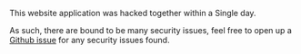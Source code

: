 This website application was hacked together within a Single day.

As such, there are bound to be many security issues, feel free to open up a [Github issue](https://github.com/wqyeo/LSB-Steganography/issues) for any security issues found.
